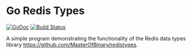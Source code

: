 # Go Redis Types

[![GoDoc](https://godoc.org/github.com/MasterOfBinary/redistypes?status.svg)](https://godoc.org/github.com/MasterOfBinary/redistypes)
[![Build Status](https://travis-ci.org/MasterOfBinary/goredistypes.svg?branch=master)](https://travis-ci.org/MasterOfBinary/goredistypes)

A simple program demonstrating the functionality of the Redis data types library https://github.com/MasterOfBinary/redistypes.
